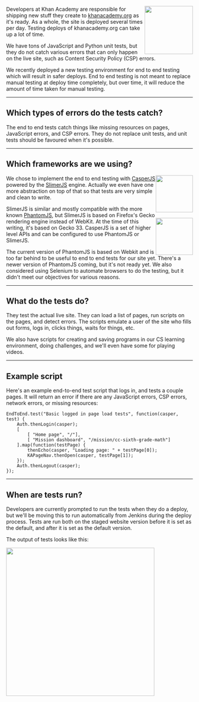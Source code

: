 <img src="http://www.brianbondy.com/static/img/blogpost_164/KA.png" style="float:right; width:130px">Developers at Khan Academy are responsible for shipping new stuff they create to [khanacademy.org](http://khanacademy.org/) as it's ready.
As a whole, the site is deployed several times per day.  Testing deploys of khanacademy.org can take up a lot of time.

We have tons of JavaScript and Python unit tests, but they do not catch various errors that can only happen on the live site, such as Content Security Policy (CSP) errors.

We recently deployed a new testing environment for end to end testing which will result in safer deploys.
End to end testing is not meant to replace manual testing at deploy time completely, but over time, it will reduce the amount of time taken for manual testing.

---

## Which types of errors do the tests catch?

The end to end tests catch things like missing resources on pages, JavaScript errors, and CSP errors.
They do not replace unit tests, and unit tests should be favoured when it's possible.

---

## Which frameworks are we using?

<div style="float:right">
<img src="http://www.brianbondy.com/static/img/blogpost_167/slimerjs.png" style="width: 100px; padding-bottom: 15px;"><br>
<img src="http://www.brianbondy.com/static/img/blogpost_167/casperjs.png" style="width: 100px">
</div>

We chose to implement the end to end testing with [CasperJS](http://casperjs.org/) powered by the [SlimerJS](http://slimerjs.org/) engine.  Actually we even have one more abstraction on top of that so that tests are very simple and clean to write.

SlimerJS is similar and mostly compatible with the more known [PhantomJS](http://phantomjs.org/), but SlimerJS is based on Firefox's Gecko rendering engine instead of WebKit.  At the time of this writing, it's based on Gecko 33.  CasperJS is a set of higher level APIs and can be configured to use PhantomJS or SlimerJS.

The current version of PhantomJS is based on Webkit and is too far behind to be useful to end to end tests for our site yet. There's a newer version of PhantomJS coming, but it's not ready yet.  We also considered using Selenium to automate browsers to do the testing, but it didn't meet our objectives for various reasons.

---

## What do the tests do?

They test the actual live site.  They can load a list of pages, run scripts on the pages, and detect errors.
The scripts emulate a user of the site who fills out forms, logs in, clicks things, waits for things, etc.

We also have scripts for creating and saving programs in our CS learning environment, doing challenges, and we'll even have some for playing videos.

---

## Example script

Here's an example end-to-end test script that logs in, and tests a couple pages.
It will return an error if there are any JavaScript errors, CSP errors, network errors, or missing resources:

    EndToEnd.test("Basic logged in page load tests", function(casper, test) {
        Auth.thenLogin(casper);
        [
            [ "Home page", "/"],
            [ "Mission dashboard", "/mission/cc-sixth-grade-math"]
        ].map(function(testPage) {
            thenEcho(casper, "Loading page: " + testPage[0]);
            KAPageNav.thenOpen(casper, testPage[1]);
        });
        Auth.thenLogout(casper);
    });



---

## When are tests run?

Developers are currently prompted to run the tests when they do a deploy, but we'll be moving this to run automatically from Jenkins during the deploy process.
Tests are run both on the staged website version before it is set as the default, and after it is set as the default version.

The output of tests looks like this:

<img src="http://www.brianbondy.com/static/img/blogpost_167/test-output.png" style="width: 400px">
